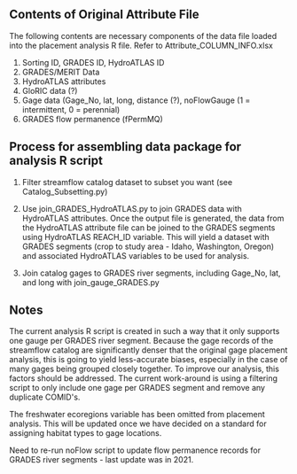 ## Contents of Original Attribute File
The following contents are necessary components of the data file loaded into the placement analysis R file. Refer to Attribute_COLUMN_INFO.xlsx

1. Sorting ID, GRADES ID, HydroATLAS ID
2. GRADES/MERIT Data
3. HydroATLAS attributes
4. GloRIC data (?)
5. Gage data (Gage_No, lat, long, distance (?), noFlowGauge (1 = intermittent, 0 = perennial)
6. GRADES flow permanence (fPermMQ)

## Process for assembling data package for analysis R script

1) Filter streamflow catalog dataset to subset you want (see Catalog_Subsetting.py)

2) Use join_GRADES_HydroATLAS.py to join GRADES data with HydroATLAS attributes. Once the output file is generated, the data from
the HydroATLAS attribute file can be joined to the GRADES segments using HydroATLAS REACH_ID variable. This will yield a dataset with 
GRADES segments (crop to study area - Idaho, Washington, Oregon) and associated HydroATLAS variables to be used for analysis.

3) Join catalog gages to GRADES river segments, including Gage_No, lat, and long with join_gauge_GRADES.py 

## Notes

The current analysis R script is created in such a way that it only supports one gauge per GRADES river segment. Because the gage records of the streamflow catalog are significantly denser that the original gage placement analysis, this is going to yield less-accurate biases, especially in the case of many gages being grouped closely together. To improve our analysis, this factors should be addressed. The current work-around is using a filtering script to only include one gage per GRADES segment and remove any duplicate COMID's.

The freshwater ecoregions variable has been omitted from placement analysis. This will be updated once we have decided on a 
standard for assigning habitat types to gage locations.

Need to re-run noFlow script to update flow permanence records for GRADES river segments - last update was in 2021.
